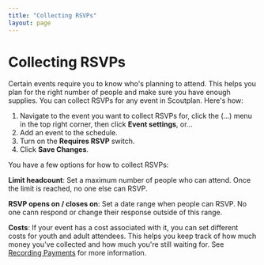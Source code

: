```yaml
---
title: "Collecting RSVPs"
layout: page
---
```

# Collecting RSVPs

Certain events require you to know who's planning to attend. This helps you plan for the right number of people and make sure you have enough supplies.
You can collect RSVPs for any event in Scoutplan. Here's how:

1. Navigate to the event you want to collect RSVPs for, click the (...) menu in the top right corner, then click **Event settings**, or...
1. Add an event to the schedule.
1. Turn on the **Requires RSVP** switch.
1. Click **Save Changes**.

You have a few options for how to collect RSVPs:

**Limit headcount**: Set a maximum number of people who can attend. Once the limit is reached, no one else can RSVP.

**RSVP opens on / closes on**: Set a date range when people can RSVP. No one cann respond or change their response outside of this range.

**Costs**: If your event has a cost associated with it, you can set different costs for youth and adult attendees. This helps you keep track of how much money you've collected and how much you're still waiting for. See [Recording Payments](/docs/recording_payments) for more information.